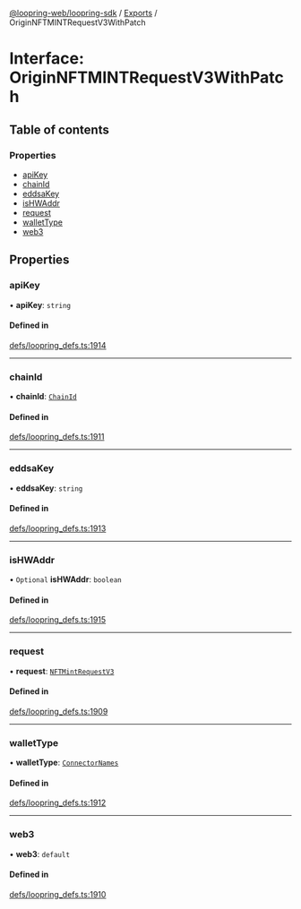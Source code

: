 [@loopring-web/loopring-sdk](../README.md) / [Exports](../modules.md) / OriginNFTMINTRequestV3WithPatch

# Interface: OriginNFTMINTRequestV3WithPatch

## Table of contents

### Properties

- [apiKey](OriginNFTMINTRequestV3WithPatch.md#apikey)
- [chainId](OriginNFTMINTRequestV3WithPatch.md#chainid)
- [eddsaKey](OriginNFTMINTRequestV3WithPatch.md#eddsakey)
- [isHWAddr](OriginNFTMINTRequestV3WithPatch.md#ishwaddr)
- [request](OriginNFTMINTRequestV3WithPatch.md#request)
- [walletType](OriginNFTMINTRequestV3WithPatch.md#wallettype)
- [web3](OriginNFTMINTRequestV3WithPatch.md#web3)

## Properties

### apiKey

• **apiKey**: `string`

#### Defined in

[defs/loopring_defs.ts:1914](https://github.com/Loopring/loopring_sdk/blob/cd42b57/src/defs/loopring_defs.ts#L1914)

___

### chainId

• **chainId**: [`ChainId`](../enums/ChainId.md)

#### Defined in

[defs/loopring_defs.ts:1911](https://github.com/Loopring/loopring_sdk/blob/cd42b57/src/defs/loopring_defs.ts#L1911)

___

### eddsaKey

• **eddsaKey**: `string`

#### Defined in

[defs/loopring_defs.ts:1913](https://github.com/Loopring/loopring_sdk/blob/cd42b57/src/defs/loopring_defs.ts#L1913)

___

### isHWAddr

• `Optional` **isHWAddr**: `boolean`

#### Defined in

[defs/loopring_defs.ts:1915](https://github.com/Loopring/loopring_sdk/blob/cd42b57/src/defs/loopring_defs.ts#L1915)

___

### request

• **request**: [`NFTMintRequestV3`](NFTMintRequestV3.md)

#### Defined in

[defs/loopring_defs.ts:1909](https://github.com/Loopring/loopring_sdk/blob/cd42b57/src/defs/loopring_defs.ts#L1909)

___

### walletType

• **walletType**: [`ConnectorNames`](../enums/ConnectorNames.md)

#### Defined in

[defs/loopring_defs.ts:1912](https://github.com/Loopring/loopring_sdk/blob/cd42b57/src/defs/loopring_defs.ts#L1912)

___

### web3

• **web3**: `default`

#### Defined in

[defs/loopring_defs.ts:1910](https://github.com/Loopring/loopring_sdk/blob/cd42b57/src/defs/loopring_defs.ts#L1910)
